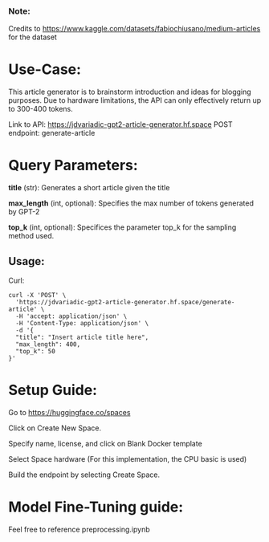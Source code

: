 ### Note:
Credits to https://www.kaggle.com/datasets/fabiochiusano/medium-articles for the dataset

# Use-Case:
This article generator is to brainstorm introduction and ideas for blogging purposes. Due to hardware limitations, the API can only effectively return up to 300-400 tokens.

Link to API: https://jdvariadic-gpt2-article-generator.hf.space
POST endpoint: generate-article

# Query Parameters:

**title** (str): Generates a short article given the title

**max_length** (int, optional): Specifies the max number of tokens generated by GPT-2

**top_k** (int, optional): Specifices the parameter top_k for the sampling method used.

## Usage:
Curl:
``` 
curl -X 'POST' \
  'https://jdvariadic-gpt2-article-generator.hf.space/generate-article' \
  -H 'accept: application/json' \
  -H 'Content-Type: application/json' \
  -d '{
  "title": "Insert article title here",
  "max_length": 400,
  "top_k": 50
}'
```

# Setup Guide:

Go to https://huggingface.co/spaces

Click on Create New Space.

Specify name, license, and click on Blank Docker template

Select Space hardware (For this implementation, the CPU basic is used)

Build the endpoint by selecting Create Space.

# Model Fine-Tuning guide:

Feel free to reference preprocessing.ipynb